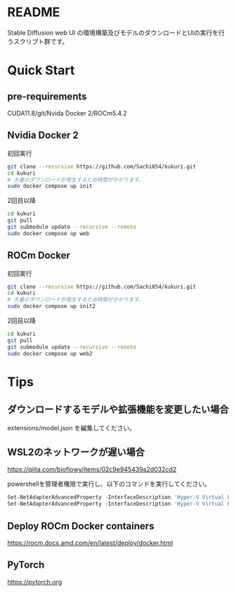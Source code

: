# README
Stable Diffusion web UI の環境構築及びモデルのダウンロードとUIの実行を行うスクリプト群です。

# Quick Start

## pre-requirements
CUDA11.8/git/Nvida Docker 2/ROCm5.4.2

## Nvidia Docker 2
初回実行

```bash
git clone --recursive https://github.com/Sachi854/kukuri.git
cd kukuri
# 大量のダウンロードが発生するため時間がかかります。
sudo docker compose up init
```

2回目以降

```bash
cd kukuri
git pull
git submodule update --recursive --remote
sudo docker compose up web
```

## ROCm Docker

初回実行

```bash
git clone --recursive https://github.com/Sachi854/kukuri.git
cd kukuri
# 大量のダウンロードが発生するため時間がかかります。
sudo docker compose up init2
```

2回目以降

```bash
cd kukuri
git pull
git submodule update --recursive --remote
sudo docker compose up web2
```

# Tips

## ダウンロードするモデルや拡張機能を変更したい場合
extensions/model.json を編集してください。

## WSL2のネットワークが遅い場合
https://qiita.com/bioflowy/items/02c9e945439a2d032cd2

powershellを管理者権限で実行し、以下のコマンドを実行してください。

```powershell
Set-NetAdapterAdvancedProperty -InterfaceDescription 'Hyper-V Virtual Ethernet Adapter' -DisplayName 'Large Send Offload Version 2 (IPv4)' -DisplayValue 'Disabled' -IncludeHidden
Set-NetAdapterAdvancedProperty -InterfaceDescription 'Hyper-V Virtual Ethernet Adapter' -DisplayName 'Large Send Offload Version 2 (IPv6)' -DisplayValue 'Disabled' -IncludeHidden
```

## Deploy ROCm Docker containers

https://rocm.docs.amd.com/en/latest/deploy/docker.html

## PyTorch

https://pytorch.org
